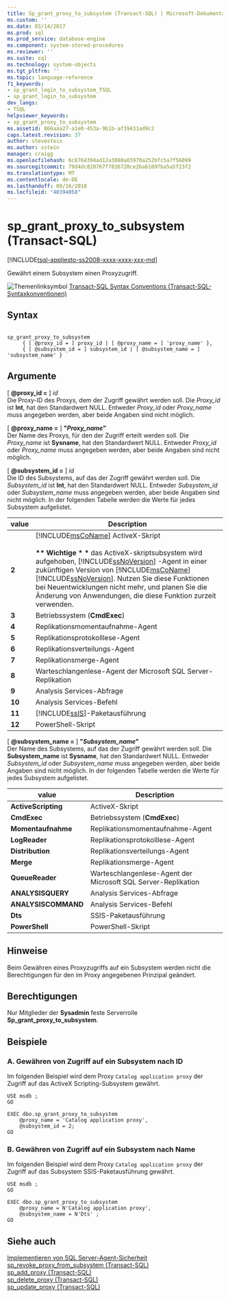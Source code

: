 ```yaml
---
title: Sp_grant_proxy_to_subsystem (Transact-SQL) | Microsoft-Dokumentation
ms.custom: ''
ms.date: 03/14/2017
ms.prod: sql
ms.prod_service: database-engine
ms.component: system-stored-procedures
ms.reviewer: ''
ms.suite: sql
ms.technology: system-objects
ms.tgt_pltfrm: ''
ms.topic: language-reference
f1_keywords:
- sp_grant_login_to_subsystem_TSQL
- sp_grant_login_to_subsystem
dev_langs:
- TSQL
helpviewer_keywords:
- sp_grant_proxy_to_subsystem
ms.assetid: 866aaa27-a1e0-453a-9b1b-af39431ad9c2
caps.latest.revision: 37
author: stevestein
ms.author: sstein
manager: craigg
ms.openlocfilehash: 6c8764394ad12a3080a03970a252bfc5a7f56099
ms.sourcegitcommit: 79d4dc820767f7836720ce26a61097ba5a5f23f2
ms.translationtype: MT
ms.contentlocale: de-DE
ms.lasthandoff: 08/16/2018
ms.locfileid: "40394058"
---
```

# <a name="spgrantproxytosubsystem-transact-sql"></a>sp_grant_proxy_to_subsystem (Transact-SQL)
[!INCLUDE[tsql-appliesto-ss2008-xxxx-xxxx-xxx-md](../../includes/tsql-appliesto-ss2008-xxxx-xxxx-xxx-md.md)]

  Gewährt einem Subsystem einen Proxyzugriff.  
  
 ![Themenlinksymbol](../../database-engine/configure-windows/media/topic-link.gif "Topic link icon") [Transact-SQL Syntax Conventions (Transact-SQL-Syntaxkonventionen)](../../t-sql/language-elements/transact-sql-syntax-conventions-transact-sql.md)  
  
## <a name="syntax"></a>Syntax  
  
```  
  
sp_grant_proxy_to_subsystem  
     { [ @proxy_id = ] proxy_id | [ @proxy_name = ] 'proxy_name' },  
     { [ @subsystem_id = ] subsystem_id | [ @subsystem_name = ] 'subsystem_name' }  
```  
  
## <a name="arguments"></a>Argumente  
 [ **@proxy_id =** ] *id*  
 Die Proxy-ID des Proxys, dem der Zugriff gewährt werden soll. Die *Proxy_id* ist **Int**, hat den Standardwert NULL. Entweder *Proxy_id* oder *Proxy_name* muss angegeben werden, aber beide Angaben sind nicht möglich.  
  
 [  **@proxy_name =** ] **"***Proxy_name***"**  
 Der Name des Proxys, für den der Zugriff erteilt werden soll. Die *Proxy_name* ist **Sysname**, hat den Standardwert NULL. Entweder *Proxy_id* oder *Proxy_name* muss angegeben werden, aber beide Angaben sind nicht möglich.  
  
 [ **@subsystem_id =** ] *id*  
 Die ID des Subsystems, auf das der Zugriff gewährt werden soll. Die *Subsystem_id* ist **Int**, hat den Standardwert NULL. Entweder *Subsystem_id* oder *Subsystem_name* muss angegeben werden, aber beide Angaben sind nicht möglich. In der folgenden Tabelle werden die Werte für jedes Subsystem aufgelistet.  
  
|value|Description|  
|-----------|-----------------|  
|**2**|[!INCLUDE[msCoName](../../includes/msconame-md.md)] ActiveX-Skript<br /><br /> **\*\* Wichtige \* \***  das ActiveX-skriptsubsystem wird aufgehoben, [!INCLUDE[ssNoVersion](../../includes/ssnoversion-md.md)] -Agent in einer zukünftigen Version von [!INCLUDE[msCoName](../../includes/msconame-md.md)] [!INCLUDE[ssNoVersion](../../includes/ssnoversion-md.md)]. Nutzen Sie diese Funktionen bei Neuentwicklungen nicht mehr, und planen Sie die Änderung von Anwendungen, die diese Funktion zurzeit verwenden.|  
|**3**|Betriebssystem (**CmdExec**)|  
|**4**|Replikationsmomentaufnahme-Agent|  
|**5**|Replikationsprotokolllese-Agent|  
|**6**|Replikationsverteilungs-Agent|  
|**7**|Replikationsmerge-Agent|  
|**8**|Warteschlangenlese-Agent der Microsoft SQL Server-Replikation|  
|**9**|Analysis Services-Abfrage|  
|**10**|Analysis Services-Befehl|  
|**11**|[!INCLUDE[ssIS](../../includes/ssis-md.md)]-Paketausführung|  
|**12**|PowerShell-Skript|  
  
 [  **@subsystem_name =** ] **"***Subsystem_name***"**  
 Der Name des Subsystems, auf das der Zugriff gewährt werden soll. Die **Subsystem_name** ist **Sysname**, hat den Standardwert NULL. Entweder *Subsystem_id* oder *Subsystem_name* muss angegeben werden, aber beide Angaben sind nicht möglich. In der folgenden Tabelle werden die Werte für jedes Subsystem aufgelistet.  
  
|value|Description|  
|-----------|-----------------|  
|**ActiveScripting**|ActiveX-Skript|  
|**CmdExec**|Betriebssystem (**CmdExec**)|  
|**Momentaufnahme**|Replikationsmomentaufnahme-Agent|  
|**LogReader**|Replikationsprotokolllese-Agent|  
|**Distribution**|Replikationsverteilungs-Agent|  
|**Merge**|Replikationsmerge-Agent|  
|**QueueReader**|Warteschlangenlese-Agent der Microsoft SQL Server-Replikation|  
|**ANALYSISQUERY**|Analysis Services-Abfrage|  
|**ANALYSISCOMMAND**|Analysis Services-Befehl|  
|**Dts**|SSIS-Paketausführung|  
|**PowerShell**|PowerShell-Skript|  
  
## <a name="remarks"></a>Hinweise  
 Beim Gewähren eines Proxyzugriffs auf ein Subsystem werden nicht die Berechtigungen für den im Proxy angegebenen Prinzipal geändert.  
  
## <a name="permissions"></a>Berechtigungen  
 Nur Mitglieder der **Sysadmin** feste Serverrolle **Sp_grant_proxy_to_subsystem**.  
  
## <a name="examples"></a>Beispiele  
  
### <a name="a-granting-access-to-a-subsystem-by-id"></a>A. Gewähren von Zugriff auf ein Subsystem nach ID  
 Im folgenden Beispiel wird dem Proxy `Catalog application proxy` der Zugriff auf das ActiveX Scripting-Subsystem gewährt.  
  
```  
USE msdb ;  
GO  
  
EXEC dbo.sp_grant_proxy_to_subsystem  
    @proxy_name = 'Catalog application proxy',  
    @subsystem_id = 2;  
GO  
```  
  
### <a name="b-granting-access-to-a-subsystem-by-name"></a>B. Gewähren von Zugriff auf ein Subsystem nach Name  
 Im folgenden Beispiel wird dem Proxy `Catalog application proxy` der Zugriff auf das Subsystem SSIS-Paketausführung gewährt.  
  
```  
USE msdb ;  
GO  
  
EXEC dbo.sp_grant_proxy_to_subsystem  
    @proxy_name = N'Catalog application proxy',  
    @subsystem_name = N'Dts' ;  
GO  
```  
  
## <a name="see-also"></a>Siehe auch  
 [Implementieren von SQL Server-Agent-Sicherheit](../../ssms/agent/implement-sql-server-agent-security.md)   
 [sp_revoke_proxy_from_subsystem &#40;Transact-SQL&#41;](../../relational-databases/system-stored-procedures/sp-revoke-proxy-from-subsystem-transact-sql.md)   
 [sp_add_proxy &#40;Transact-SQL&#41;](../../relational-databases/system-stored-procedures/sp-add-proxy-transact-sql.md)   
 [sp_delete_proxy &#40;Transact-SQL&#41;](../../relational-databases/system-stored-procedures/sp-delete-proxy-transact-sql.md)   
 [sp_update_proxy &#40;Transact-SQL&#41;](../../relational-databases/system-stored-procedures/sp-update-proxy-transact-sql.md)  
  
  
